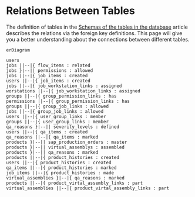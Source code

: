 # Relations Between Tables

The definition of tables in the
[Schemas of the tables in the database](TableSchemas.md) article describes the
relations via the foreign key definitions. This page will give you a better
understanding about the connections between different tables.

``` mermaid 
erDiagram

users
jobs ||--|{ flow_items : related
jobs }|--|| permissions : allowed
jobs ||--|{ job_items : created
users ||--|{ job_items : created
jobs ||--|{ job_workstation_links : assigned
worstations ||--|{ job_workstation_links : assigned
groups ||--|{ group_permission_links : has
permissions ||--|{ group_permission_links : has
groups ||--|{ group_job_links : allowed
jobs ||--|{ group_job_links : allowed
users ||--|{ user_group_links : member
groups ||--|{ user_group_links : member
qa_reasons }|--|| severity_levels : defined
users ||--|{ qa_items : created
qa_reasons ||--|{ qa_items : marked
products }|--|| sap_production_orders : master
products }|--|| virtual_assemblys : assembled
products }|--|| qa_reasons : marked
products ||--|{ product_histories : created
users ||--|{ product_histories : created
qa_items ||--|{ product_histories : marked
job_items ||--|{ product_histories : made
virtual_assemblies }|--|{ qa_reasons : marked
products ||--|{ product_virtal_assembly_links : part
virtual_assemblies ||--|{ product_virtal_assembly_links : part
```
